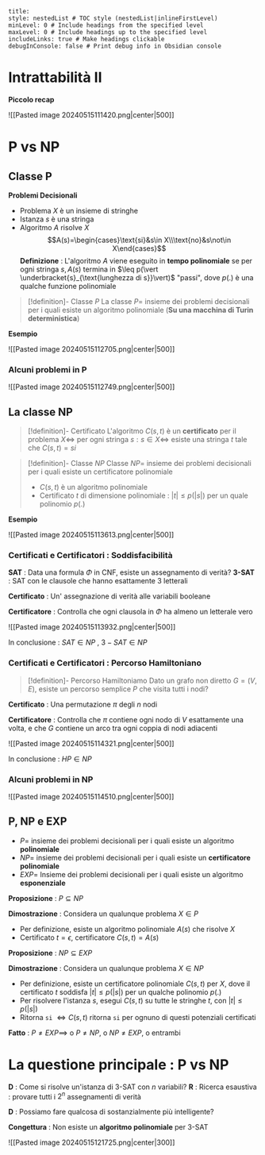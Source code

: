 ```table-of-contents
title: 
style: nestedList # TOC style (nestedList|inlineFirstLevel)
minLevel: 0 # Include headings from the specified level
maxLevel: 0 # Include headings up to the specified level
includeLinks: true # Make headings clickable
debugInConsole: false # Print debug info in Obsidian console
```
# Intrattabilità II

**Piccolo recap**

![[Pasted image 20240515111420.png|center|500]]

# P vs NP

## Classe P

**Problemi Decisionali**
- Problema $X$ è un insieme di stringhe
- Istanza $s$ è una stringa
- Algoritmo $A$ risolve $X$ $$A(s)=\begin{cases}\text{si}&s\in X\\\text{no}&s\not\in X\end{cases}$$
**Definizione** : L'algoritmo $A$ viene eseguito in **tempo polinomiale** se per ogni stringa $s,A(s)$ termina in $\leq p(\vert \underbracket{s}_{\text{lunghezza di s}}\vert)$ "passi", dove $p(.)$ è una qualche funzione polinomiale

>[!definition]- Classe $P$
>La classe $P=$ insieme dei problemi decisionali per i quali esiste un algoritmo polinomiale (**Su una macchina di Turin deterministica**)

**Esempio**

![[Pasted image 20240515112705.png|center|500]]

### Alcuni problemi in P

![[Pasted image 20240515112749.png|center|500]]

## La classe NP

>[!definition]- Certificato
>L'algoritmo $C(s,t)$ è un **certificato** per il problema $X\iff$ per ogni stringa $s:s\in X\iff$ esiste una stringa $t$ tale che $C(s,t)=si$

>[!definition]- Classe $NP$
>Classe $NP=$ insieme dei problemi decisionali per i quali esiste un certificatore polinomiale
>- $C(s,t)$ è un algoritmo polinomiale
>- Certificato $t$ di dimensione polinomiale : $\vert t\vert\leq p(\vert s \vert)$ per un quale polinomio $p(.)$

**Esempio**

![[Pasted image 20240515113613.png|center|500]]

### Certificati e Certificatori : Soddisfacibilità

**SAT** : Data una formula $\Phi$ in CNF, esiste un assegnamento di verità?
**3-SAT** : SAT con le clausole che hanno esattamente 3 letterali

**Certificato** : Un' assegnazione di verità alle variabili booleane

**Certificatore** : Controlla che ogni clausola in $\Phi$ ha almeno un letterale vero

![[Pasted image 20240515113932.png|center|500]]

In conclusione : $SAT\in NP$ , $3-SAT\in NP$

### Certificati e Certificatori : Percorso Hamiltoniano

>[!definition]- Percorso Hamiltoniamo
>Dato un grafo non diretto $G=(V,E)$, esiste un percorso semplice $P$ che visita tutti i nodi?

**Certificato** : Una permutazione $\pi$ degli $n$ nodi

**Certificatore** : Controlla che $\pi$ contiene ogni nodo di $V$ esattamente una volta, e che $G$ contiene un arco tra ogni coppia di nodi adiacenti

![[Pasted image 20240515114321.png|center|500]]

In conclusione : $HP\in NP$

### Alcuni problemi in NP

![[Pasted image 20240515114510.png|center|500]]

## P, NP e EXP

- $P=$ insieme dei problemi decisionali per i quali esiste un algoritmo **polinomiale**
- $NP=$ insieme dei problemi decisionali per i quali esiste un **certificatore polinomiale**
- $EXP=$ Insieme dei problemi decisionali per i quali esiste un algoritmo **esponenziale**

**Proposizione** : $P\subseteq NP$

**Dimostrazione** : Considera un qualunque problema $X\in P$
- Per definizione, esiste un algoritmo polinomiale $A(s)$ che risolve $X$
- Certificato $t=\epsilon$, certificatore $C(s,t)=A(s)$

**Proposizione** : $NP\subseteq EXP$

**Dimostrazione** : Considera un qualunque problema $X\in NP$
- Per definizione, esiste un certificatore polinomiale $C(s,t)$ per $X$, dove il certificato $t$ soddisfa $\vert t\vert\leq p(\vert s \vert)$ per un qualche polinomio $p(.)$
- Per risolvere l'istanza $s$, esegui $C(s,t)$ su tutte le stringhe $t$, con $\vert t\vert\leq p(\vert s \vert)$
- Ritorna `si` $\iff C(s,t)$ ritorna `si` per ognuno di questi potenziali certificati

**Fatto** : $P\neq EXP\implies$ o $P\neq NP$, o $NP\neq EXP$, o entrambi

# La questione principale : P vs NP

**D** : Come si risolve un'istanza di 3-SAT con $n$ variabili?
**R** : Ricerca esaustiva : provare tutti i $2^n$ assegnamenti di verità

**D** : Possiamo fare qualcosa di sostanzialmente più intelligente?

**Congettura** : Non esiste un **algoritmo polinomiale** per 3-SAT

![[Pasted image 20240515121725.png|center|300]]
